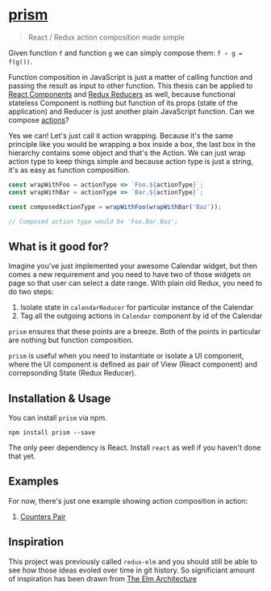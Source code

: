 # [prism](http://salsita.github.io/prism)

> React / Redux action composition made simple

Given function `f` and function `g` we can simply compose them: `f ∘ g = f(g())`.

Function composition in JavaScript is just a matter of calling function and passing the result as input to other function. This thesis can be applied to [React Components](https://facebook.github.io/react/docs/react-component.html) and [Redux Reducers](http://redux.js.org/docs/basics/Reducers.html) as well, because functional stateless Component is nothing but function of its props (state of the application) and Reducer is just another plain JavaScript function. Can we compose [actions](http://redux.js.org/docs/basics/Actions.html)?

Yes we can! Let's just call it action wrapping. Because it's the same principle like you would be wrapping a box inside a box, the last box in the hierarchy contains some object and that's the Action. We can just wrap action type to keep things simple and because action type is just a string, it's as easy as function composition.

```javascript
const wrapWithFoo = actionType => `Foo.${actionType}`;
const wrapWithBar = actionType => `Bar.${actionType}`;

const composedActionType = wrapWithFoo(wrapWithBar('Baz'));

// Composed action type would be 'Foo.Bar.Baz';
```

## What is it good for?

Imagine you've just implemented your awesome Calendar widget, but then comes a new requirement and you need to have two of those widgets on page so that user can select a date range. With plain old Redux, you need to do two steps:

1. Isolate state in `calendarReducer` for particular instance of the Calendar
2. Tag all the outgoing actions in `Calendar` component by id of the Calendar

`prism` ensures that these points are a breeze. Both of the points in particular are nothing but function composition.

`prism` is useful when you need to instantiate or isolate a UI component, where the UI component is defined as pair of View (React component) and correpsonding State (Redux Reducer).

## Installation & Usage
You can install `prism` via npm.

```
npm install prism --save
```

The only peer dependency is React. Install `react` as well if you haven't done that yet.

## Examples

For now, there's just one example showing action composition in action:

1. [Counters Pair](./examples/counters)

## Inspiration

This project was previously called `redux-elm` and you should still be able to see how those ideas evoled over time in git history. So significiant amount of inspiration has been drawn from [The Elm Architecture](https://guide.elm-lang.org/architecture/)

